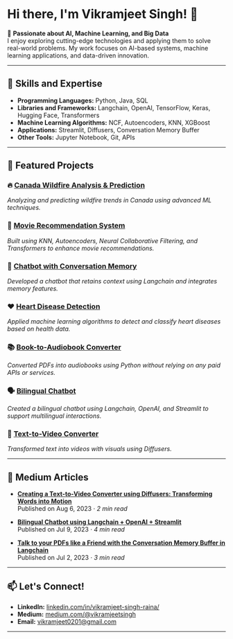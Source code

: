 # Hi there, I'm Vikramjeet Singh! 👋

🌟 **Passionate about AI, Machine Learning, and Big Data**  
I enjoy exploring cutting-edge technologies and applying them to solve real-world problems. My work focuses on AI-based systems, machine learning applications, and data-driven innovation.

---

## 🚀 Skills and Expertise

- **Programming Languages:** Python, Java, SQL  
- **Libraries and Frameworks:** Langchain, OpenAI, TensorFlow, Keras, Hugging Face, Transformers  
- **Machine Learning Algorithms:** NCF, Autoencoders, KNN, XGBoost  
- **Applications:** Streamlit, Diffusers, Conversation Memory Buffer  
- **Other Tools:** Jupyter Notebook, Git, APIs  

---

## 📂 Featured Projects

### 🔥 [Canada Wildfire Analysis & Prediction](https://github.com/Vikramjeetsingh07/Canada-Wildfire-Analysis-Prediction-)  
*Analyzing and predicting wildfire trends in Canada using advanced ML techniques.*  

### 🎥 [Movie Recommendation System](https://github.com/Vikramjeetsingh07/Movie-Recomendation-system-using-KNN-Autoencoders-NCF-transformers)  
*Built using KNN, Autoencoders, Neural Collaborative Filtering, and Transformers to enhance movie recommendations.*  

### 🤖 [Chatbot with Conversation Memory](https://github.com/Vikramjeetsingh07/chatbot-with-conversation-memory-langchain)  
*Developed a chatbot that retains context using Langchain and integrates memory features.*  

### ❤️ [Heart Disease Detection](https://github.com/Vikramjeetsingh07/Heart_Disease_Detection)  
*Applied machine learning algorithms to detect and classify heart diseases based on health data.*  

### 📚 [Book-to-Audiobook Converter](https://github.com/Vikramjeetsingh07/Book-to-Audiobook)  
*Converted PDFs into audiobooks using Python without relying on any paid APIs or services.*  

### 🗣️ [Bilingual Chatbot](https://github.com/Vikramjeetsingh07/bilingualchatbot)  
*Created a bilingual chatbot using Langchain, OpenAI, and Streamlit to support multilingual interactions.*  

### 🎥 [Text-to-Video Converter](https://github.com/Vikramjeetsingh07/text-to-video-converter_with_diffusers)  
*Transformed text into videos with visuals using Diffusers.*  

---

## 📝 Medium Articles

- [**Creating a Text-to-Video Converter using Diffusers: Transforming Words into Motion**](https://medium.com/@vikramjeet0201/creating-a-text-to-video-converter-using-diffusers-transforming-words-into-motion-1599626b0c90)  
  Published on Aug 6, 2023 · *2 min read*  

- [**Bilingual Chatbot using Langchain + OpenAI + Streamlit**](https://medium.com/@vikramjeet0201/bilingual-chatbot-using-langchain-openai-streamlit-b8d143b3c5df)  
  Published on Jul 9, 2023 · *4 min read*  

- [**Talk to your PDFs like a Friend with the Conversation Memory Buffer in Langchain**](https://medium.com/@vikramjeet0201/talk-to-your-pdfs-like-a-friend-with-the-conversation-memory-buffer-in-langchain-f44e00da59b0)  
  Published on Jul 2, 2023 · *3 min read*  

---


## 📫 Let's Connect!

- **LinkedIn:** [linkedin.com/in/vikramjeet-singh-raina/](https://www.linkedin.com/in/vikramjeet-singh-raina/)  
- **Medium:** [medium.com/@vikramjeetsingh](https://medium.com/@vikramjeet0201)  
- **Email:** vikramjeet0201@gmail.com  

---


